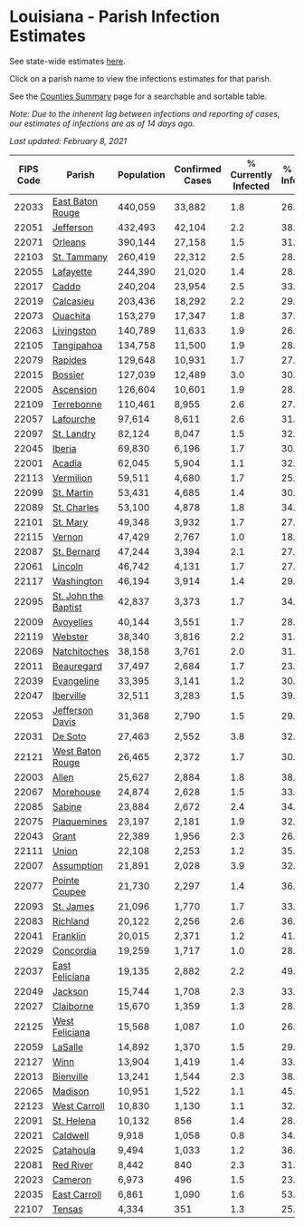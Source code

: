 # Louisiana - Parish Infection Estimates

See state-wide estimates [here](/infections/us-la).

Click on a parish name to view the infections estimates for that parish.

See the [Counties Summary](/infections/summary-counties) page for a searchable and sortable table.

*Note: Due to the inherent lag between infections and reporting of cases, our estimates of infections are as of 14 days ago.*

*Last updated: February 8, 2021*

|   FIPS Code |                                       Parish |   Population |   Confirmed Cases |   % Currently Infected |   % Total Infected |
|-------------|----------------------------------------------|--------------|-------------------|------------------------|--------------------|
|       22033 |         [East Baton Rouge](east-baton-rouge) |      440,059 |            33,882 |                    1.8 |               26.6 |
|       22051 |                       [Jefferson](jefferson) |      432,493 |            42,104 |                    2.2 |               38.7 |
|       22071 |                           [Orleans](orleans) |      390,144 |            27,158 |                    1.5 |               31.8 |
|       22103 |                   [St. Tammany](st.-tammany) |      260,419 |            22,312 |                    2.5 |               28.8 |
|       22055 |                       [Lafayette](lafayette) |      244,390 |            21,020 |                    1.4 |               28.4 |
|       22017 |                               [Caddo](caddo) |      240,204 |            23,954 |                    2.5 |               33.9 |
|       22019 |                       [Calcasieu](calcasieu) |      203,436 |            18,292 |                    2.2 |               29.8 |
|       22073 |                         [Ouachita](ouachita) |      153,279 |            17,347 |                    1.8 |               37.6 |
|       22063 |                     [Livingston](livingston) |      140,789 |            11,633 |                    1.9 |               26.3 |
|       22105 |                     [Tangipahoa](tangipahoa) |      134,758 |            11,500 |                    1.9 |               28.8 |
|       22079 |                           [Rapides](rapides) |      129,648 |            10,931 |                    1.7 |               27.6 |
|       22015 |                           [Bossier](bossier) |      127,039 |            12,489 |                    3.0 |               30.5 |
|       22005 |                       [Ascension](ascension) |      126,604 |            10,601 |                    1.9 |               28.4 |
|       22109 |                     [Terrebonne](terrebonne) |      110,461 |             8,955 |                    2.6 |               27.6 |
|       22057 |                       [Lafourche](lafourche) |       97,614 |             8,611 |                    2.6 |               31.1 |
|       22097 |                     [St. Landry](st.-landry) |       82,124 |             8,047 |                    1.5 |               32.0 |
|       22045 |                             [Iberia](iberia) |       69,830 |             6,196 |                    1.7 |               30.5 |
|       22001 |                             [Acadia](acadia) |       62,045 |             5,904 |                    1.1 |               32.4 |
|       22113 |                       [Vermilion](vermilion) |       59,511 |             4,680 |                    1.7 |               25.3 |
|       22099 |                     [St. Martin](st.-martin) |       53,431 |             4,685 |                    1.4 |               30.3 |
|       22089 |                   [St. Charles](st.-charles) |       53,100 |             4,878 |                    1.8 |               34.4 |
|       22101 |                         [St. Mary](st.-mary) |       49,348 |             3,932 |                    1.7 |               27.7 |
|       22115 |                             [Vernon](vernon) |       47,429 |             2,767 |                    1.0 |               18.5 |
|       22087 |                   [St. Bernard](st.-bernard) |       47,244 |             3,394 |                    2.1 |               27.8 |
|       22061 |                           [Lincoln](lincoln) |       46,742 |             4,131 |                    1.7 |               27.6 |
|       22117 |                     [Washington](washington) |       46,194 |             3,914 |                    1.4 |               29.7 |
|       22095 | [St. John the Baptist](st.-john-the-baptist) |       42,837 |             3,373 |                    1.7 |               34.8 |
|       22009 |                       [Avoyelles](avoyelles) |       40,144 |             3,551 |                    1.7 |               28.6 |
|       22119 |                           [Webster](webster) |       38,340 |             3,816 |                    2.2 |               31.8 |
|       22069 |                 [Natchitoches](natchitoches) |       38,158 |             3,761 |                    2.0 |               31.2 |
|       22011 |                     [Beauregard](beauregard) |       37,497 |             2,684 |                    1.7 |               23.1 |
|       22039 |                     [Evangeline](evangeline) |       33,395 |             3,141 |                    1.2 |               30.5 |
|       22047 |                       [Iberville](iberville) |       32,511 |             3,283 |                    1.5 |               39.0 |
|       22053 |           [Jefferson Davis](jefferson-davis) |       31,368 |             2,790 |                    1.5 |               29.4 |
|       22031 |                           [De Soto](de-soto) |       27,463 |             2,552 |                    3.8 |               32.0 |
|       22121 |         [West Baton Rouge](west-baton-rouge) |       26,465 |             2,372 |                    1.7 |               30.1 |
|       22003 |                               [Allen](allen) |       25,627 |             2,884 |                    1.8 |               38.4 |
|       22067 |                       [Morehouse](morehouse) |       24,874 |             2,628 |                    1.5 |               33.3 |
|       22085 |                             [Sabine](sabine) |       23,884 |             2,672 |                    2.4 |               34.6 |
|       22075 |                   [Plaquemines](plaquemines) |       23,197 |             2,181 |                    1.9 |               32.8 |
|       22043 |                               [Grant](grant) |       22,389 |             1,956 |                    2.3 |               26.9 |
|       22111 |                               [Union](union) |       22,108 |             2,253 |                    1.2 |               35.1 |
|       22007 |                     [Assumption](assumption) |       21,891 |             2,028 |                    3.9 |               32.7 |
|       22077 |               [Pointe Coupee](pointe-coupee) |       21,730 |             2,297 |                    1.4 |               36.1 |
|       22093 |                       [St. James](st.-james) |       21,096 |             1,770 |                    1.7 |               33.2 |
|       22083 |                         [Richland](richland) |       20,122 |             2,256 |                    2.6 |               36.5 |
|       22041 |                         [Franklin](franklin) |       20,015 |             2,371 |                    1.2 |               41.5 |
|       22029 |                       [Concordia](concordia) |       19,259 |             1,717 |                    1.0 |               28.3 |
|       22037 |             [East Feliciana](east-feliciana) |       19,135 |             2,882 |                    2.2 |               49.6 |
|       22049 |                           [Jackson](jackson) |       15,744 |             1,708 |                    2.3 |               33.9 |
|       22027 |                       [Claiborne](claiborne) |       15,670 |             1,359 |                    1.3 |               28.6 |
|       22125 |             [West Feliciana](west-feliciana) |       15,568 |             1,087 |                    1.0 |               26.2 |
|       22059 |                           [LaSalle](lasalle) |       14,892 |             1,370 |                    1.5 |               29.1 |
|       22127 |                                 [Winn](winn) |       13,904 |             1,419 |                    1.4 |               33.1 |
|       22013 |                       [Bienville](bienville) |       13,241 |             1,544 |                    2.3 |               38.4 |
|       22065 |                           [Madison](madison) |       10,951 |             1,522 |                    1.1 |               45.9 |
|       22123 |                 [West Carroll](west-carroll) |       10,830 |             1,130 |                    1.1 |               32.9 |
|       22091 |                     [St. Helena](st.-helena) |       10,132 |               856 |                    1.4 |               28.4 |
|       22021 |                         [Caldwell](caldwell) |        9,918 |             1,058 |                    0.8 |               34.2 |
|       22025 |                       [Catahoula](catahoula) |        9,494 |             1,033 |                    1.2 |               36.3 |
|       22081 |                       [Red River](red-river) |        8,442 |               840 |                    2.3 |               31.9 |
|       22023 |                           [Cameron](cameron) |        6,973 |               496 |                    1.5 |               23.0 |
|       22035 |                 [East Carroll](east-carroll) |        6,861 |             1,090 |                    1.6 |               53.0 |
|       22107 |                             [Tensas](tensas) |        4,334 |               351 |                    1.3 |               25.4 |